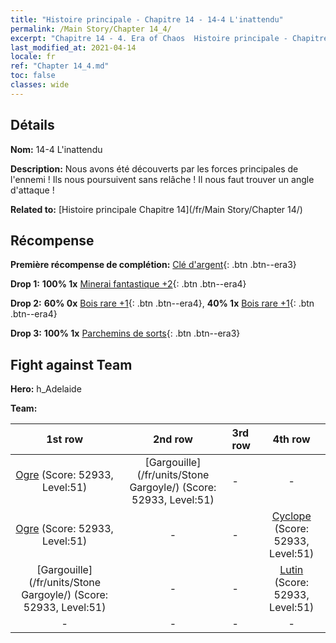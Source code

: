 ```yaml
---
title: "Histoire principale - Chapitre 14 - 14-4 L'inattendu"
permalink: /Main Story/Chapter 14_4/
excerpt: "Chapitre 14 - 4. Era of Chaos  Histoire principale - Chapitre 14_4. 14-4 L'inattendu"
last_modified_at: 2021-04-14
locale: fr
ref: "Chapter 14_4.md"
toc: false
classes: wide
---
```


## Détails

 **Nom:** 14-4 L'inattendu

 **Description:** Nous avons été découverts par les forces principales de l'ennemi ! Ils nous poursuivent sans relâche ! Il nous faut trouver un angle d'attaque !

 **Related to:** [Histoire principale Chapitre 14](/fr/Main Story/Chapter 14/)

## Récompense

 **Première récompense de complétion:** [Clé d'argent](/fr/Items/con_693/){: .btn .btn--era3}

 **Drop 1:** **100% 1x** [Minerai fantastique +2](/fr/Items/mat_47/){: .btn .btn--era4}

 **Drop 2:** **60% 0x** [Bois rare +1](/fr/Items/mat_41/){: .btn .btn--era4}, **40% 1x** [Bois rare +1](/fr/Items/mat_41/){: .btn .btn--era4}

 **Drop 3:** **100% 1x** [Parchemins de sorts](/fr/Items/con_694/){: .btn .btn--era3}


## Fight against Team
 **Hero:** h_Adelaide

 **Team:**


  | 1st row | 2nd row | 3rd row | 4th row |
  |:----:|:----:|:----|:----:|
  | [Ogre](/fr/units/Ogre/) (Score: 52933, Level:51)  | [Gargouille](/fr/units/Stone Gargoyle/) (Score: 52933, Level:51)  | - | - |
  | [Ogre](/fr/units/Ogre/) (Score: 52933, Level:51)  | - | - | [Cyclope](/fr/units/Cyclops/) (Score: 52933, Level:51)  |
  | [Gargouille](/fr/units/Stone Gargoyle/) (Score: 52933, Level:51)  | - | - | [Lutin](/fr/units/Gremlin/) (Score: 52933, Level:51)  |
  | - | - | - | - |


